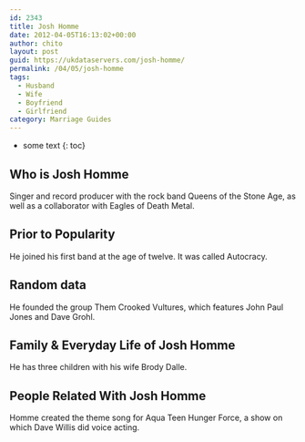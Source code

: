 ```yaml
---
id: 2343
title: Josh Homme
date: 2012-04-05T16:13:02+00:00
author: chito
layout: post
guid: https://ukdataservers.com/josh-homme/
permalink: /04/05/josh-homme
tags:
  - Husband
  - Wife
  - Boyfriend
  - Girlfriend
category: Marriage Guides
---
```


* some text
{: toc}
          
          
## Who is  Josh Homme
                  
                  
                  
Singer and record producer with the rock band Queens of the Stone Age, as well as a collaborator with Eagles of Death Metal.
                  
                
                
                
## Prior to Popularity 
                  
                  
                  
He joined his first band at the age of twelve. It was called Autocracy.
                  
                
                
                
## Random data 
                  
                  
                  
He founded the group Them Crooked Vultures, which features John Paul Jones and Dave Grohl.
                  
                
                
                
## Family & Everyday Life of Josh Homme
                  
                  
                  
He has three children with his wife Brody Dalle.
                  
                
                
                
## People Related With  Josh Homme
                  
                  
                  
Homme created the theme song for Aqua Teen Hunger Force, a show on which Dave Willis did voice acting.
                  
                
              
            
          
          
          
    
    
  
